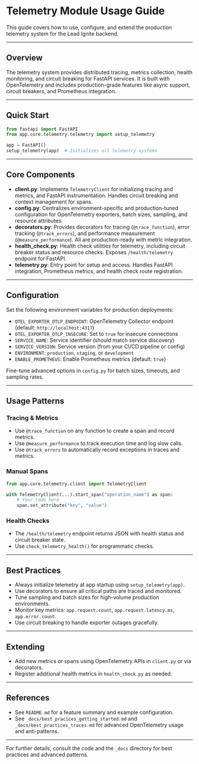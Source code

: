 # Telemetry Module Usage Guide

This guide covers how to use, configure, and extend the production telemetry system for the Lead Ignite backend.

---

## Overview
The telemetry system provides distributed tracing, metrics collection, health monitoring, and circuit breaking for FastAPI services. It is built with OpenTelemetry and includes production-grade features like async support, circuit breakers, and Prometheus integration.

---

## Quick Start

```python
from fastapi import FastAPI
from app.core.telemetry.telemetry import setup_telemetry

app = FastAPI()
setup_telemetry(app)  # Initializes all telemetry systems
```

---

## Core Components

- **client.py**: Implements `TelemetryClient` for initializing tracing and metrics, and FastAPI instrumentation. Handles circuit breaking and context management for spans.
- **config.py**: Centralizes environment-specific and production-tuned configuration for OpenTelemetry exporters, batch sizes, sampling, and resource attributes.
- **decorators.py**: Provides decorators for tracing (`@trace_function`), error tracking (`@track_errors`), and performance measurement (`@measure_performance`). All are production-ready with metric integration.
- **health_check.py**: Health check utilities for telemetry, including circuit breaker status and resource checks. Exposes `/health/telemetry` endpoint for FastAPI.
- **telemetry.py**: Entry point for setup and access. Handles FastAPI integration, Prometheus metrics, and health check route registration.

---

## Configuration

Set the following environment variables for production deployments:

- `OTEL_EXPORTER_OTLP_ENDPOINT`: OpenTelemetry Collector endpoint (default: `http://localhost:4317`)
- `OTEL_EXPORTER_OTLP_INSECURE`: Set to `true` for insecure connections
- `SERVICE_NAME`: Service identifier (should match service discovery)
- `SERVICE_VERSION`: Service version (from your CI/CD pipeline or config)
- `ENVIRONMENT`: `production`, `staging`, or `development`
- `ENABLE_PROMETHEUS`: Enable Prometheus metrics (default: `true`)

Fine-tune advanced options in `config.py` for batch sizes, timeouts, and sampling rates.

---

## Usage Patterns

### Tracing & Metrics
- Use `@trace_function` on any function to create a span and record metrics.
- Use `@measure_performance` to track execution time and log slow calls.
- Use `@track_errors` to automatically record exceptions in traces and metrics.

### Manual Spans
```python
from app.core.telemetry.client import TelemetryClient

with TelemetryClient(...).start_span("operation_name") as span:
    # Your code here
    span.set_attribute("key", "value")
```

### Health Checks
- The `/health/telemetry` endpoint returns JSON with health status and circuit breaker state.
- Use `check_telemetry_health()` for programmatic checks.

---

## Best Practices
- Always initialize telemetry at app startup using `setup_telemetry(app)`.
- Use decorators to ensure all critical paths are traced and monitored.
- Tune sampling and batch sizes for high-volume production environments.
- Monitor key metrics: `app.request.count`, `app.request.latency.ms`, `app.error.count`.
- Use circuit breaking to handle exporter outages gracefully.

---

## Extending
- Add new metrics or spans using OpenTelemetry APIs in `client.py` or via decorators.
- Register additional health metrics in `health_check.py` as needed.

---

## References
- See `README.md` for a feature summary and example configuration.
- See `_docs/best_pracices_getting_started.md` and `_docs/best_practices_traces.md` for advanced OpenTelemetry usage and anti-patterns.

---

For further details, consult the code and the `_docs` directory for best practices and advanced patterns.
